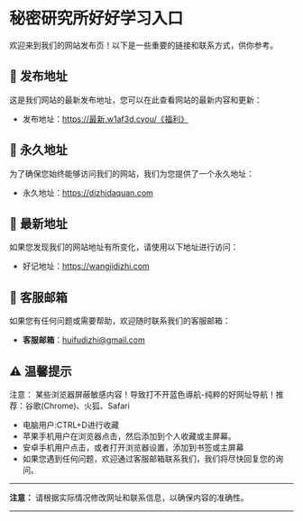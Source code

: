 # 秘密研究所好好学习入口

欢迎来到我们的网站发布页！以下是一些重要的链接和联系方式，供你参考。

## 📌 发布地址
这是我们网站的最新发布地址，您可以在此查看网站的最新内容和更新：
- 发布地址：https://最新.w1af3d.cyou/《福利》

## 📍 永久地址
为了确保您始终能够访问我们的网站，我们为您提供了一个永久地址：
- 永久地址：https://dizhidaquan.com

## 🔗 最新地址
如果您发现我们的网站地址有所变化，请使用以下地址进行访问：
- 好记地址：https://wangjidizhi.com

## 📧 客服邮箱
如果您有任何问题或需要帮助，欢迎随时联系我们的客服邮箱：
- **客服邮箱**：huifudizhi@gmail.com

## ⚠️ 温馨提示
注意： 某些浏览器屏蔽敏感内容！导致打不开蓝色導航-纯粹的好网址导航！推荐：谷歌(Chrome)、火狐、Safari
- 电脑用户:CTRL+D进行收藏
- 苹果手机用户在浏览器点击，然后添加到个人收藏或主屏幕。
- 安卓手机用户点击，或者打开浏览器设置，添加到书签或主屏幕
- 如果您遇到任何问题，欢迎通过客服邮箱联系我们，我们将尽快回复您的询问。

---

**注意：** 请根据实际情况修改网址和联系信息，以确保内容的准确性。

---

